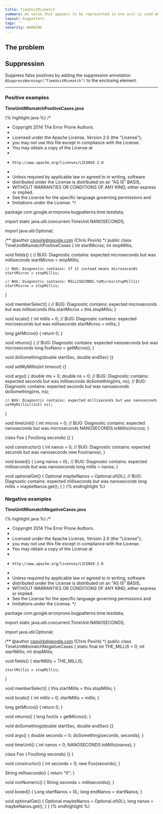 ```yaml
---
title: TimeUnitMismatch
summary: An value that appears to be represented in one unit is used where another appears to be required (e.g., seconds where nanos are needed)
layout: bugpattern
tags: ''
severity: WARNING
---
```


<!--
*** AUTO-GENERATED, DO NOT MODIFY ***
To make changes, edit the @BugPattern annotation or the explanation in docs/bugpattern.
-->

## The problem


## Suppression
Suppress false positives by adding the suppression annotation `@SuppressWarnings("TimeUnitMismatch")` to the enclosing element.

----------

### Positive examples
__TimeUnitMismatchPositiveCases.java__

{% highlight java %}
/*
 * Copyright 2014 The Error Prone Authors.
 *
 * Licensed under the Apache License, Version 2.0 (the "License");
 * you may not use this file except in compliance with the License.
 * You may obtain a copy of the License at
 *
 *     http://www.apache.org/licenses/LICENSE-2.0
 *
 * Unless required by applicable law or agreed to in writing, software
 * distributed under the License is distributed on an "AS IS" BASIS,
 * WITHOUT WARRANTIES OR CONDITIONS OF ANY KIND, either express or implied.
 * See the License for the specific language governing permissions and
 * limitations under the License.
 */

package com.google.errorprone.bugpatterns.time.testdata;

import static java.util.concurrent.TimeUnit.NANOSECONDS;

import java.util.Optional;

/** @author cpovirk@google.com (Chris Povirk) */
public class TimeUnitMismatchPositiveCases {
  int startMicros;
  int stopMillis;

  void fields() {
    // BUG: Diagnostic contains: expected microseconds but was milliseconds
    startMicros = stopMillis;

    // BUG: Diagnostic contains: If it instead means microseconds
    startMicros = stopMillis;

    // BUG: Diagnostic contains: MILLISECONDS.toMicros(stopMillis)
    startMicros = stopMillis;
  }

  void memberSelect() {
    // BUG: Diagnostic contains: expected microseconds but was milliseconds
    this.startMicros = this.stopMillis;
  }

  void locals() {
    int millis = 0;
    // BUG: Diagnostic contains: expected microseconds but was milliseconds
    startMicros = millis;
  }

  long getMicros() {
    return 0;
  }

  void returns() {
    // BUG: Diagnostic contains: expected nanoseconds but was microseconds
    long fooNano = getMicros();
  }

  void doSomething(double startSec, double endSec) {}

  void setMyMillis(int timeout) {}

  void args() {
    double ms = 0;
    double ns = 0;
    // BUG: Diagnostic contains: expected seconds but was milliseconds
    doSomething(ms, ns);
    // BUG: Diagnostic contains: expected seconds but was nanoseconds
    doSomething(ms, ns);

    // BUG: Diagnostic contains: expected milliseconds but was nanoseconds
    setMyMillis((int) ns);
  }

  void timeUnit() {
    int micros = 0;
    // BUG: Diagnostic contains: expected nanoseconds but was microseconds
    NANOSECONDS.toMillis(micros);
  }

  class Foo {
    Foo(long seconds) {}
  }

  void constructor() {
    int nanos = 0;
    // BUG: Diagnostic contains: expected seconds but was nanoseconds
    new Foo(nanos);
  }

  void boxed() {
    Long nanos = 0L;
    // BUG: Diagnostic contains: expected milliseconds but was nanoseconds
    long millis = nanos;
  }

  void optionalGet() {
    Optional<Long> maybeNanos = Optional.of(0L);
    // BUG: Diagnostic contains: expected milliseconds but was nanoseconds
    long millis = maybeNanos.get();
  }
}
{% endhighlight %}

### Negative examples
__TimeUnitMismatchNegativeCases.java__

{% highlight java %}
/*
 * Copyright 2014 The Error Prone Authors.
 *
 * Licensed under the Apache License, Version 2.0 (the "License");
 * you may not use this file except in compliance with the License.
 * You may obtain a copy of the License at
 *
 *     http://www.apache.org/licenses/LICENSE-2.0
 *
 * Unless required by applicable law or agreed to in writing, software
 * distributed under the License is distributed on an "AS IS" BASIS,
 * WITHOUT WARRANTIES OR CONDITIONS OF ANY KIND, either express or implied.
 * See the License for the specific language governing permissions and
 * limitations under the License.
 */

package com.google.errorprone.bugpatterns.time.testdata;

import static java.util.concurrent.TimeUnit.NANOSECONDS;

import java.util.Optional;

/** @author cpovirk@google.com (Chris Povirk) */
public class TimeUnitMismatchNegativeCases {
  static final int THE_MILLIS = 0;
  int startMillis;
  int stopMillis;

  void fields() {
    startMillis = THE_MILLIS;

    startMillis = stopMillis;
  }

  void memberSelect() {
    this.startMillis = this.stopMillis;
  }

  void locals() {
    int millis = 0;
    startMillis = millis;
  }

  long getMicros() {
    return 0;
  }

  void returns() {
    long fooUs = getMicros();
  }

  void doSomething(double startSec, double endSec) {}

  void args() {
    double seconds = 0;
    doSomething(seconds, seconds);
  }

  void timeUnit() {
    int nanos = 0;
    NANOSECONDS.toMillis(nanos);
  }

  class Foo {
    Foo(long seconds) {}
  }

  void constructor() {
    int seconds = 0;
    new Foo(seconds);
  }

  String milliseconds() {
    return "0";
  }

  void nonNumeric() {
    String seconds = milliseconds();
  }

  void boxed() {
    Long startNanos = 0L;
    long endNanos = startNanos;
  }

  void optionalGet() {
    Optional<Long> maybeNanos = Optional.of(0L);
    long nanos = maybeNanos.get();
  }
}
{% endhighlight %}

